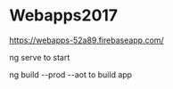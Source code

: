 # Webapps2017
https://webapps-52a89.firebaseapp.com/

ng serve to start 

ng build --prod --aot to build app
